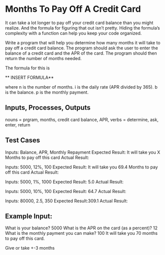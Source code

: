 # Months To Pay Off A Credit Card

It can take a lot longer to pay off your credit card balance
than you might realize. And the formula for figuring that
out isn’t pretty. Hiding the formula’s complexity with a
function can help you keep your code organized.

Write a program that will help you determine how many
months it will take to pay off a credit card balance. The
program should ask the user to enter the balance of a credit
card and the APR of the card. The program should then
return the number of months needed.

The formula for this is

** INSERT FORMULA**

where
n is the number of months.
i is the daily rate (APR divided by 365).
b is the balance.
p is the monthly payment.


## Inputs, Processes, Outputs

nouns = prgram, months, credit card balance, APR,
verbs = determine, ask, enter, return 



## Test Cases

Inputs: Balance, APR, Monthly Repayment
Expected Result: It will take you X Months to pay off this card
Actual Result:

Inputs: 5000, 12%, 100
Expected Result: It will take you 69.4 Months to pay off this card
Actual Result:

Inputs: 5000, 1%, 1000
Expected Result: 5.0
Actual Result:

Inputs: 5000, 10%, 100 
Expected Result: 64.7
Actual Result:

Inputs: 80000, 2.5, 350
Expected Result:309.1
Actual Result:


## Example Input:

What is your balance? 5000
What is the APR on the card (as a percent)? 12
What is the monthly payment you can make? 100
It will take you 70 months to pay off this card.

Give or take +-3 months